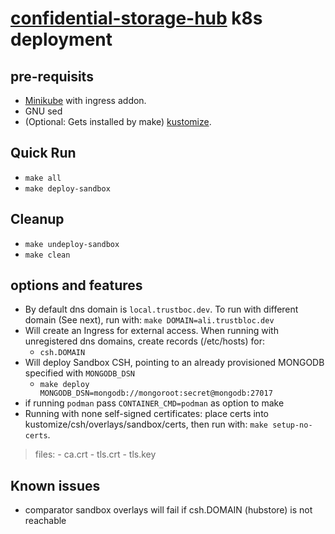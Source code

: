 # [confidential-storage-hub](https://github.com/trustbloc/ace/tree/main/cmd/confidential-storage-hub) k8s deployment #


## pre-requisits
* [Minikube](https://minikube.sigs.k8s.io/docs/start/) with ingress addon.
* GNU sed
* (Optional: Gets installed by make) [kustomize](https://kubectl.docs.kubernetes.io/installation/kustomize/).

## Quick Run
* `make all`
* `make deploy-sandbox`

## Cleanup
* `make undeploy-sandbox`
* `make clean`

## options and features
* By default dns domain is `local.trustboc.dev`. To run with different domain (See next), run with: `make DOMAIN=ali.trustbloc.dev`
* Will create an Ingress for external access. When running with unregistered dns domains, create records (/etc/hosts) for:
	- `csh.DOMAIN`
* Will deploy Sandbox CSH, pointing to an already provisioned MONGODB specified with `MONGODB_DSN`
	- `make deploy MONGODB_DSN=mongodb://mongoroot:secret@mongodb:27017`
* if running `podman` pass `CONTAINER_CMD=podman` as option to make
* Running with none self-signed certificates: place certs into kustomize/csh/overlays/sandbox/certs, then run with: `make setup-no-certs`.
>files:
	- ca.crt
	- tls.crt
	- tls.key

## Known issues
* comparator sandbox overlays will fail if csh.DOMAIN (hubstore)
is not reachable
